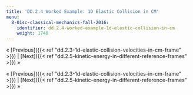 ```yaml
---
title: 'DD.2.4 Worked Example: 1D Elastic Collision in CM'
menu:
  8-01sc-classical-mechanics-fall-2016:
    identifier: dd.2.4-worked-example-1d-elastic-collision-in-cm
    weight: 1740
---
```

« [Previous]({{< ref "dd.2.3-1d-elastic-collision-velocities-in-cm-frame" >}}) | [Next]({{< ref "dd.2.5-kinetic-energy-in-different-reference-frames" >}}) »

« [Previous]({{< ref "dd.2.3-1d-elastic-collision-velocities-in-cm-frame" >}}) | [Next]({{< ref "dd.2.5-kinetic-energy-in-different-reference-frames" >}}) »